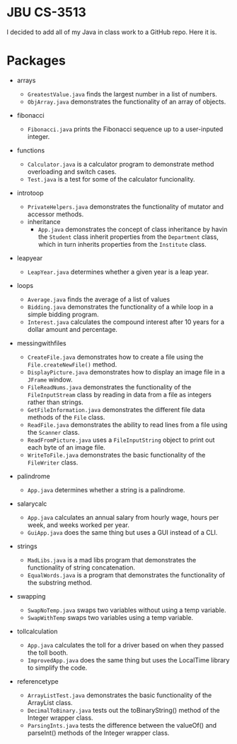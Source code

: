 # JBU CS-3513

I decided to add all of my Java in class work to a GitHub repo. Here it is. 

# Packages
- arrays
    - `GreatestValue.java` finds the largest number in a list of numbers.
    - `ObjArray.java` demonstrates the functionality of an array of objects.
- fibonacci
    - `Fibonacci.java` prints the Fibonacci sequence up to a user-inputed integer.
- functions
    - `Calculator.java` is a calculator program to demonstrate method overloading and switch cases.
    - `Test.java` is a test for some of the calculator funcionality.
- introtoop
    - `PrivateHelpers.java` demonstrates the functionality of mutator and accessor methods.
    - inheritance
        - `App.java` demonstrates the concept of class inheritance by havin the `Student` class inherit properties from the `Department` class, which in turn inherits properties from the `Institute` class.

- leapyear
    - `LeapYear.java` determines whether a given year is a leap year.
- loops
    - `Average.java` finds the average of a list of values
    - `Bidding.java` demonstrates the functionality of a while loop in a simple bidding program.
    - `Interest.java` calculates the compound interest after 10 years for a dollar amount and percentage.
- messingwithfiles
    - `CreateFile.java` demonstrates how to create a file using the `File.createNewFile()` method.
    - `DisplayPicture.java` demonstrates how to display an image file in a `JFrame` window.
    - `FileReadNums.java` demonstrates the functionality of the `FileInputStream` class by reading in data from a file as integers rather than strings.
    - `GetFileInformation.java` demonstrates the different file data methods of the `File` class.
    - `ReadFile.java` demonstrates the ability to read lines from a file using the `Scanner` class.
    - `ReadFromPicture.java` uses a `FileInputString` object to print out each byte of an image file.
    - `WriteToFile.java` demonstrates the basic functionality of the `FileWriter` class.
- palindrome
    - `App.java` determines whether a string is a palindrome.
- salarycalc
    - `App.java` calculates an annual salary from hourly wage, hours per week, and weeks worked per year.
    - `GuiApp.java` does the same thing but uses a GUI instead of a CLI.
- strings
    - `MadLibs.java` is a mad libs program that demonstrates the functionality of string concatenation.
    - `EqualWords.java` is a program that demonstrates the functionality of the substring method.
- swapping
    - `SwapNoTemp.java` swaps two variables without using a temp variable.
    - `SwapWithTemp` swaps two variables using a temp variable.
- tollcalculation
    - `App.java` calculates the toll for a driver based on when they passed the toll booth.
    - `ImprovedApp.java` does the same thing but uses the LocalTime library to simplify the code.
- referencetype
    - `ArrayListTest.java` demonstrates the basic functionality of the ArrayList class.
    - `DecimalToBinary.java` tests out the toBinaryString() method of the Integer wrapper class.
    - `ParsingInts.java` tests the difference between the valueOf() and parseInt() methods of the Integer wrapper class.